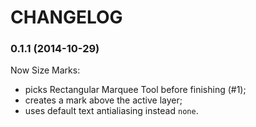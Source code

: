 # CHANGELOG

### 0.1.1 (2014-10-29)

Now Size Marks:
* picks Rectangular Marquee Tool before finishing (#1);
* creates a mark above the active layer;
* uses default text antialiasing instead `none`.
